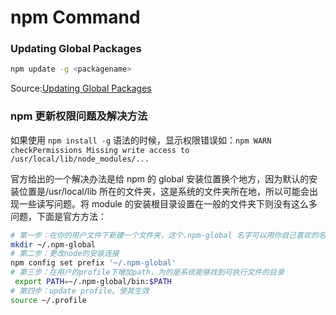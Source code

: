 # npm Command

### Updating Global Packages

```bash
npm update -g <packagename>
```

Source:[Updating Global Packages](https://www.npmjs.com.cn/getting-started/updating-global-packages/)

### npm 更新权限问题及解决方法

如果使用 `npm install -g` 语法的时候，显示权限错误如：`npm WARN checkPermissions Missing write access to /usr/local/lib/node_modules/...`

官方给出的一个解决办法是给 npm 的 global 安装位置换个地方，因为默认的安装位置是/usr/local/lib 所在的文件夹，这是系统的文件夹所在地，所以可能会出现一些读写问题。将 module 的安装根目录设置在一般的文件夹下则没有这么多问题，下面是官方方法：

```bash
# 第一步：在你的用户文件下新建一个文件夹，这个.npm-global 名字可以用你自己喜欢的名字替换，推荐直接使用这个名字。
mkdir ~/.npm-global
# 第二步：更改node的安装连接
npm config set prefix '~/.npm-global'
# 第三步：在用户的profile下增加path，为的是系统能够找到可执行文件的目录
 export PATH=~/.npm-global/bin:$PATH
# 第四步：update profile。使其生效
source ~/.profile
```
